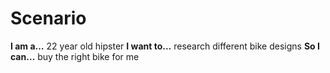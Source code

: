 # Scenario

**I am a…** 22 year old hipster
**I want to…** research different bike designs
**So I can…** buy the right bike for me